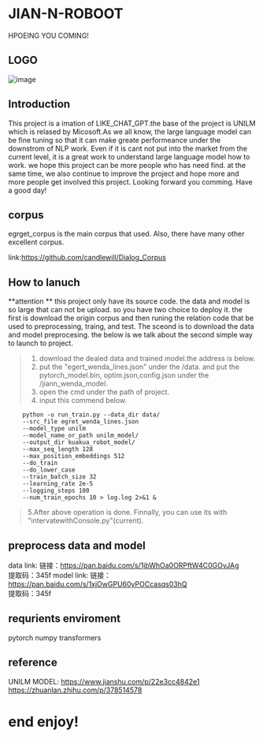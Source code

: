 # JIAN-N-ROBOOT

HPOEING YOU COMING!

## LOGO  

![image](https://github.com/sfdeggb/JIAN-N-QA-ROBOOT/assets/95692531/f18eff4d-ef67-4015-a510-3a9add13679a)


## Introduction
This project is a imation of LIKE_CHAT_GPT.the base of the project is UNILM which is relased by Micosoft.As we all know, the large language model can be  fine tuning so that it can make greate performeance under the downstrom  of NLP work. Even if it is cant not put into the market from the current level, it is a great work to understand large language model how to work. we hope this project can be more people who has need find. at the same time, we also continue to improve the project and hope more and more people get involved this project. Looking forward you comming. Have a good day! 

## corpus
egrget_corpus is the main corpus that used. Also, there have many other excellent corpus. 

link:https://github.com/candlewill/Dialog_Corpus

## How to lanuch
**attention **
this project only have its source code. the data and model is so large that can not be upload. so you have two choice to deploy it. the first is download the origin corpus and then runing the relation code that be used to preprocessing, traing, and test. The sceond is to download the data and model preprocesing. the below is we talk about the second simple way to launch to project.
> 1. download the dealed data and trained model.the address is below.
> 2. put the "egert_wenda_lines.json" under the /data. and put the pytorch_model.bin, optim.json,config.json under the /jiann_wenda_model.
> 3. open the cmd under the path of project.
> 4. input this commend below.
```shell
    python -u run_train.py --data_dir data/ 
    --src_file egret_wenda_lines.json 
    --model_type unilm 
    --model_name_or_path unilm_model/ 
    --output_dir kuakua_robot_model/ 
    --max_seq_length 128 
    --max_position_embeddings 512 
    --do_train 
    --do_lower_case 
    --train_batch_size 32 
    --learning_rate 2e-5 
    --logging_steps 100 
    --num_train_epochs 10 > log.log 2>&1 & 
```
> 5.After above operation is done. Finnally, you can use its with "intervatewithConsole.py"(current).
  
## preprocess data and model
data link:  链接：https://pan.baidu.com/s/1jbWhOa0ORPftW4C0GOvJAg <br>
            提取码：345f
model link: 链接：https://pan.baidu.com/s/1xjOwGPU60yPOCcasqs03hQ <br>
            提取码：345f

## requrients enviroment
pytorch
numpy 
transformers

## reference 
UNILM MODEL: https://www.jianshu.com/p/22e3cc4842e1
             https://zhuanlan.zhihu.com/p/378514578
           
            
# end enjoy!
